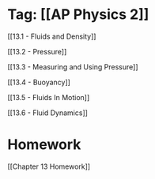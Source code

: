 # Tag: [[AP Physics 2]]



[[13.1 - Fluids and Density]]

[[13.2 - Pressure]]

[[13.3 - Measuring and Using Pressure]]

[[13.4 - Buoyancy]]

[[13.5 - Fluids In Motion]]

[[13.6 - Fluid Dynamics]]

# Homework
[[Chapter 13 Homework]]
